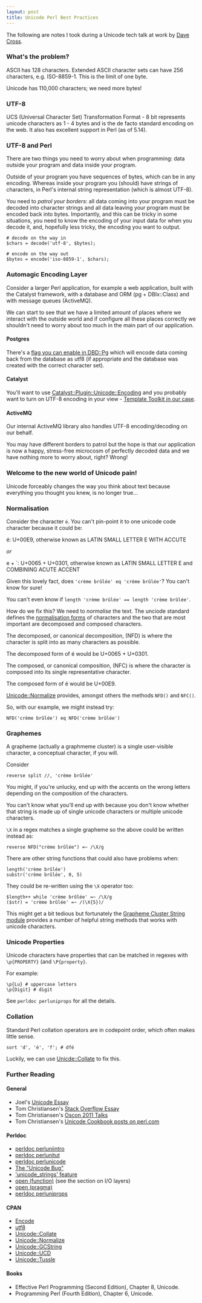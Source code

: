 ```yaml
---
layout: post
title: Unicode Perl Best Practices
---
```


The following are notes I took during a Unicode tech talk at work by
[Dave Cross](http://twitter.com/davorg).

### What's the problem? ###

ASCII has 128 characters. Extended ASCII character sets can have 256 characters,
e.g. ISO-8859-1. This is the limit of one byte.

Unicode has 110,000 characters; we need more bytes!


### UTF-8 ###

UCS (Universal Character Set) Transformation Format - 8 bit represents unicode
characters as 1 - 4 bytes and is the de facto standard encoding on the web. It
also has excellent support in Perl (as of 5.14).


### UTF-8 and Perl ###

There are two things you need to worry about when programming: data outside your
program and data inside your program.

Outside of your program you have sequences of bytes, which can be in any encoding.
Whereas inside your program you (should) have strings of characters, in Perl's
internal string representation (which is almost UTF-8).

You need to *patrol your borders*: all data coming into your program must be
decoded into character strings and all data leaving your program must be
encoded back into bytes. Importantly, and this can be tricky in some situations,
you need to know the encoding of your input data for when you decode it, and,
hopefully less tricky, the encoding you want to output.

    # decode on the way in
    $chars = decode('utf-8', $bytes);

    # encode on the way out
    $bytes = encode('iso-8859-1', $chars);

### Automagic Encoding Layer ###

Consider a larger Perl application, for example a web application, built with the
Catalyst framework, with a database and ORM (pg + DBIx::Class) and with message
queues (ActiveMQ).

We can start to see that we have a limited amount of places where we interact
with the outside world and if configure all these places correctly we shouldn't
need to worry about too much in the main part of our application.

#### Postgres ####

There's a [flag you can enable in DBD::Pg](https://metacpan.org/module/DBD::Pg#pg_enable_utf8-boolean-)
which will encode data coming back from the database as utf8 (if appropriate and
the database was created with the correct character set).

#### Catalyst #####

You'll want to use
[Catalyst::Plugin::Unicode::Encoding](https://metacpan.org/module/Catalyst::Plugin::Unicode::Encoding)
and you probably want to turn on UTF-8 encoding in your view -
[Template Toolkit in our case](https://metacpan.org/module/Catalyst::View::TT#Unicode).

#### ActiveMQ ####

Our internal ActiveMQ library also handles UTF-8 encoding/decoding on our behalf.

You may have different borders to patrol but the hope is that our application is now
a happy, stress-free microcosm of perfectly decoded data and we have nothing more
to worry about, right? Wrong!

### Welcome to the new world of Unicode pain! ###

Unicode forceably changes the way you think about text because everything you
thought you knew, is no longer true...

### Normalisation ###

Consider the character `é`. You can't pin-point it to one unicode code character
because it could be:

é: U+00E9, otherwise known as LATIN SMALL LETTER E WITH ACCUTE

*or*

e + ´: U+0065 + U+0301, otherwise known as LATIN SMALL LETTER E and COMBINING ACUTE ACCENT

Given this lovely fact, does `'crème brûlée' eq 'crème brûlée'`?
You can't know for sure!

You can't even know if `length 'crème brûlée' == length 'crème brûlée'`.

How do we fix this? We need to _normalise_ the text. The unciode standard defines
the [normalisation forms](http://unicode.org/reports/tr15/) of characters and the
two that are most important are decomposed and composed characters.

The decomposed, or canonical decomposition, (NFD) is where the character is
split into as many characters as possible.

The decomposed form of é would be U+0065 + U+0301.

The composed, or canonical composition, (NFC) is where the character is
composed into its single representative character.

The composed form of é would be U+00E9.

[Unicode::Normalize](https://metacpan.org/module/Unicode::Normalize) provides,
amongst others the methods `NFD()` and `NFC()`.

So, with our example, we might instead try:

    NFD('crème brûlée') eq NFD('crème brûlée')


### Graphemes ###

A grapheme (actually a graphmeme cluster) is a single user-visible character,
a conceptual character, if you will.

Consider

    reverse split //, 'crème brûlée'

You might, if you're unlucky, end up with the accents on the wrong letters
depending on the composition of the characters.

You can't know what you'll end up with because you don't know whether that
string is made up of single unicode characters or multiple unicode characters.

`\X` in a regex matches a single grapheme so the above could be written instead
as:

    reverse NFD("crème brûlée") =~ /\X/g

There are other string functions that could also have problems when:

    length('crème brûlée')
    substr('crème brûlée', 0, 5)

They could be re-written using the `\X` operator too:

    $length++ while 'crème brûlée' =~ /\X/g
    ($str) = 'crème brûlée' =~ /(\X{5})/

This might get a bit tedious but fortunately the
[Grapheme Cluster String module](https://metacpan.org/module/Unicode::GCString)
provides a number of helpful string methods that works with unicode characters.

### Unicode Properties ###

Unicode characters have properties that can be matched in regexes with
`\p{PROPERTY}` (and `\P{property}`.

For example:

    \p{Lu} # uppercase letters
    \p{Digit} # digit

See `perldoc perluniprops` for all the details.

### Collation ###

Standard Perl collation operators are in codepoint order, which often makes
little sense.

    sort 'd', 'é', 'f'; # dfé

Luckily, we can use [Unicde::Collate](https://metacpan.org/module/Unicode::Collate)
to fix this.

### Further Reading ###

#### General ####

- Joel's [Unicode Essay](http://www.joelonsoftware.com/articles/Unicode.html)
- Tom Christiansen's [Stack Overflow Essay](http://stackoverflow.com/questions/6162484/why-does-modern-perl-avoid-utf-8-by-default)
- Tom Christiansen's [Oscon 2011 Talks](http://98.245.80.27/tcpc/OSCON2011/index.html)
- Tom Christiansen's [Unicode Cookbook posts on perl.com](http://www.perl.com/pub/2012/04/)

#### Perldoc ####

- [perldoc perluniintro](http://perldoc.perl.org/perluniintro.html)
- [perldoc perlunitut](http://perldoc.perl.org/perlunitut.html)
- [perldoc perlunicode](http://perldoc.perl.org/perlunicode.html)
- [The "Unicode Bug"](http://perldoc.perl.org/perlunicode.html#The-%22Unicode-Bug%22)
- ['unicode_strings' feature](http://perldoc.perl.org/feature.html#the-%27unicode_strings%27-feature)
- [open (function)](http://perldoc.perl.org/functions/open.html) (see the section on I/O layers)
- [open (pragma)](http://perldoc.perl.org/open.html)
- [perldoc perluniprops](http://perldoc.perl.org/perluniprops.html)

#### CPAN ####

- [Encode](https://metacpan.org/module/Encode)
- [utf8](https://metacpan.org/module/utf8)
- [Unicode::Collate](https://metacpan.org/module/Unicode::Collate)
- [Unicode::Normalize](http://metacpan.org/module/Unicode::Normalize)
- [Unicode::GCString](https://metacpan.org/module/Unicode::GCString)
- [Unicode::UCD](https://metacpan.org/module/Unicode::UCD)
- [Unicode::Tussle](https://metacpan.org/module/Unicode::Tussle)

#### Books ####

- Effective Perl Programming (Second Edition), Chapter 8, Unicode.
- Programming Perl (Fourth Edition), Chapter 6, Unicode.
